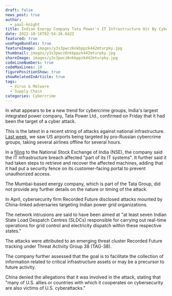 ```yaml
---
draft: false
news_post: true
author:
  - paul-knight
title: Indian Energy Company Tata Power's IT Infrastructure Hit By Cyber Attack
date: 2022-10-16T02:54:26.642Z
featured: true
usePageBundles: true
featureImage: images/y3s3pwcz6nkbppzk442mturpky.jpg
thumbnail: images/y3s3pwcz6nkbppzk442mturpky.jpg
shareImage: images/y3s3pwcz6nkbppzk442mturpky.jpg
codeLineNumbers: true
codeMaxLines: 10
figurePositionShow: true
showRelatedInArticle: true
tags:
  - Virus & Malware
  - Supply Chain
categories: Cybercrime
---
```

In what appears to be a new trend for cybercrime groups, India's largest integrated power company, Tata Power Ltd., confirmed on Friday that it had been the target of a cyber attack.

This is the latest in a recent string of attacks against national infrastructure. [Last week](https://logicsec.io/2022/10/us-airports-taken-down-in-ddos-attacks-by-pro-russian-hackers/), we saw US airports being targeted by pro-Russian cybercrime groups, taking several airlines offline for several hours.

In a [filing](https://archives.nseindia.com/corporate/TATAPOWER_14102022190039_SELetter.pdf) to the National Stock Exchange of India (NSE), the company said the IT infrastructure breach affected "part of its IT systems". It further said it had taken steps to retrieve and recover the affected machines, adding that it had put a security fence on its customer-facing portal to prevent unauthorized access. 

The Mumbai-based energy company, which is part of the Tata Group, did not provide any further details on the nature or timing of the attack.

In April, cybersecurity firm Recorded Future disclosed attacks mounted by China-linked adversaries targeting Indian power grid organizations.

The network intrusions are said to have been aimed at "at least seven Indian State Load Despatch Centres (SLDCs) responsible for carrying out real-time operations for grid control and electricity dispatch within these respective states."

The attacks were attributed to an emerging threat cluster Recorded Future tracking under Threat Activity Group 38 (TAG-38).

The company further assessed that the goal is to facilitate the collection of information related to critical infrastructure assets or may be a precursor to future activity.

China denied the allegations that it was involved in the attack, stating that "many of U.S. allies or countries with which it cooperates on cybersecurity are also victims of U.S. cyberattacks."